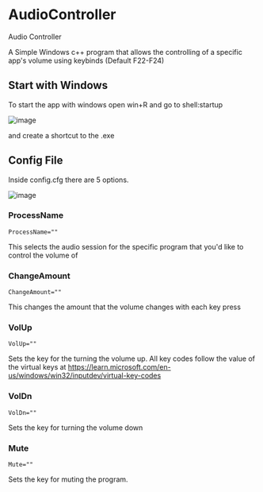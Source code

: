 # AudioController
  Audio Controller

A Simple Windows c++ program that allows the controlling of a specific app's volume using keybinds (Default F22-F24)

## Start with Windows
To start the app with windows open win+R and go to shell:startup 

![image](https://github.com/user-attachments/assets/613a57f3-ff00-42c3-be3c-3d103e0f7590)

and create a shortcut to the .exe

## Config File

Inside config.cfg there are 5 options. 

![image](https://github.com/user-attachments/assets/218ea162-a0c1-4aae-8275-9ff7e08cd1ce)

### ProcessName
```
ProcessName=""
```
This selects the audio session for the specific program that you'd like to control the volume of

### ChangeAmount
```
ChangeAmount=""
```
This changes the amount that the volume changes with each key press

### VolUp
```
VolUp=""
```
Sets the key for the turning the volume up. All key codes follow the value of the virtual keys at https://learn.microsoft.com/en-us/windows/win32/inputdev/virtual-key-codes

### VolDn
```
VolDn=""
```
Sets the key for turning the volume down

### Mute
```
Mute=""
```
Sets the key for muting the program.
